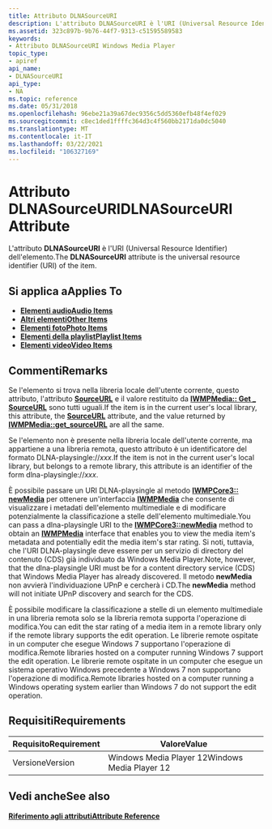 ```yaml
---
title: Attributo DLNASourceURI
description: L'attributo DLNASourceURI è l'URI (Universal Resource Identifier) dell'elemento.
ms.assetid: 323c897b-9b76-44f7-9313-c51595589583
keywords:
- Attributo DLNASourceURI Windows Media Player
topic_type:
- apiref
api_name:
- DLNASourceURI
api_type:
- NA
ms.topic: reference
ms.date: 05/31/2018
ms.openlocfilehash: 96ebe21a39a67dec9356c5dd5360efb48f4ef029
ms.sourcegitcommit: c8ec1ded1ffffc364d3c4f560bb2171da0dc5040
ms.translationtype: MT
ms.contentlocale: it-IT
ms.lasthandoff: 03/22/2021
ms.locfileid: "106327169"
---
```

# <a name="dlnasourceuri-attribute"></a><span data-ttu-id="31df1-104">Attributo DLNASourceURI</span><span class="sxs-lookup"><span data-stu-id="31df1-104">DLNASourceURI Attribute</span></span>

<span data-ttu-id="31df1-105">L'attributo **DLNASourceURI** è l'URI (Universal Resource Identifier) dell'elemento.</span><span class="sxs-lookup"><span data-stu-id="31df1-105">The **DLNASourceURI** attribute is the universal resource identifier (URI) of the item.</span></span>

## <a name="applies-to"></a><span data-ttu-id="31df1-106">Si applica a</span><span class="sxs-lookup"><span data-stu-id="31df1-106">Applies To</span></span>

-   [<span data-ttu-id="31df1-107">**Elementi audio**</span><span class="sxs-lookup"><span data-stu-id="31df1-107">**Audio Items**</span></span>](audio-item-attributes.md)
-   [<span data-ttu-id="31df1-108">**Altri elementi**</span><span class="sxs-lookup"><span data-stu-id="31df1-108">**Other Items**</span></span>](other-item-attributes.md)
-   [<span data-ttu-id="31df1-109">**Elementi foto**</span><span class="sxs-lookup"><span data-stu-id="31df1-109">**Photo Items**</span></span>](photo-item-attributes.md)
-   [<span data-ttu-id="31df1-110">**Elementi della playlist**</span><span class="sxs-lookup"><span data-stu-id="31df1-110">**Playlist Items**</span></span>](playlist-attributes-ref.md)
-   [<span data-ttu-id="31df1-111">**Elementi video**</span><span class="sxs-lookup"><span data-stu-id="31df1-111">**Video Items**</span></span>](video-item-attributes.md)

## <a name="remarks"></a><span data-ttu-id="31df1-112">Commenti</span><span class="sxs-lookup"><span data-stu-id="31df1-112">Remarks</span></span>

<span data-ttu-id="31df1-113">Se l'elemento si trova nella libreria locale dell'utente corrente, questo attributo, l'attributo [**SourceURL**](sourceurl-attribute.md) e il valore restituito da [**IWMPMedia:: Get \_ SourceURL**](/previous-versions/windows/desktop/api/wmp/nf-wmp-iwmpmedia-get_sourceurl) sono tutti uguali.</span><span class="sxs-lookup"><span data-stu-id="31df1-113">If the item is in the current user's local library, this attribute, the [**SourceURL**](sourceurl-attribute.md) attribute, and the value returned by [**IWMPMedia::get\_sourceURL**](/previous-versions/windows/desktop/api/wmp/nf-wmp-iwmpmedia-get_sourceurl) are all the same.</span></span>

<span data-ttu-id="31df1-114">Se l'elemento non è presente nella libreria locale dell'utente corrente, ma appartiene a una libreria remota, questo attributo è un identificatore del formato DLNA-playsingle://*xxx*.</span><span class="sxs-lookup"><span data-stu-id="31df1-114">If the item is not in the current user's local library, but belongs to a remote library, this attribute is an identifier of the form dlna-playsingle://*xxx*.</span></span>

<span data-ttu-id="31df1-115">È possibile passare un URI DLNA-playsingle al metodo [**IWMPCore3:: newMedia**](/previous-versions/windows/desktop/api/wmp/nf-wmp-iwmpcore3-newmedia) per ottenere un'interfaccia [**IWMPMedia**](/previous-versions/windows/desktop/api/wmp/nn-wmp-iwmpmedia) che consente di visualizzare i metadati dell'elemento multimediale e di modificare potenzialmente la classificazione a stelle dell'elemento multimediale.</span><span class="sxs-lookup"><span data-stu-id="31df1-115">You can pass a dlna-playsingle URI to the [**IWMPCore3::newMedia**](/previous-versions/windows/desktop/api/wmp/nf-wmp-iwmpcore3-newmedia) method to obtain an [**IWMPMedia**](/previous-versions/windows/desktop/api/wmp/nn-wmp-iwmpmedia) interface that enables you to view the media item's metadata and potentially edit the media item's star rating.</span></span> <span data-ttu-id="31df1-116">Si noti, tuttavia, che l'URI DLNA-playsingle deve essere per un servizio di directory del contenuto (CDS) già individuato da Windows Media Player.</span><span class="sxs-lookup"><span data-stu-id="31df1-116">Note, however, that the dlna-playsingle URI must be for a content directory service (CDS) that Windows Media Player has already discovered.</span></span> <span data-ttu-id="31df1-117">Il metodo **newMedia** non avvierà l'individuazione UPnP e cercherà i CD.</span><span class="sxs-lookup"><span data-stu-id="31df1-117">The **newMedia** method will not initiate UPnP discovery and search for the CDS.</span></span>

<span data-ttu-id="31df1-118">È possibile modificare la classificazione a stelle di un elemento multimediale in una libreria remota solo se la libreria remota supporta l'operazione di modifica.</span><span class="sxs-lookup"><span data-stu-id="31df1-118">You can edit the star rating of a media item in a remote library only if the remote library supports the edit operation.</span></span> <span data-ttu-id="31df1-119">Le librerie remote ospitate in un computer che esegue Windows 7 supportano l'operazione di modifica.</span><span class="sxs-lookup"><span data-stu-id="31df1-119">Remote libraries hosted on a computer running Windows 7 support the edit operation.</span></span> <span data-ttu-id="31df1-120">Le librerie remote ospitate in un computer che esegue un sistema operativo Windows precedente a Windows 7 non supportano l'operazione di modifica.</span><span class="sxs-lookup"><span data-stu-id="31df1-120">Remote libraries hosted on a computer running a Windows operating system earlier than Windows 7 do not support the edit operation.</span></span>

## <a name="requirements"></a><span data-ttu-id="31df1-121">Requisiti</span><span class="sxs-lookup"><span data-stu-id="31df1-121">Requirements</span></span>



| <span data-ttu-id="31df1-122">Requisito</span><span class="sxs-lookup"><span data-stu-id="31df1-122">Requirement</span></span> | <span data-ttu-id="31df1-123">Valore</span><span class="sxs-lookup"><span data-stu-id="31df1-123">Value</span></span> |
|--------------------|------------------------------------|
| <span data-ttu-id="31df1-124">Versione</span><span class="sxs-lookup"><span data-stu-id="31df1-124">Version</span></span><br/> | <span data-ttu-id="31df1-125">Windows Media Player 12</span><span class="sxs-lookup"><span data-stu-id="31df1-125">Windows Media Player 12</span></span><br/> |



## <a name="see-also"></a><span data-ttu-id="31df1-126">Vedi anche</span><span class="sxs-lookup"><span data-stu-id="31df1-126">See also</span></span>

<dl> <dt>

[<span data-ttu-id="31df1-127">**Riferimento agli attributi**</span><span class="sxs-lookup"><span data-stu-id="31df1-127">**Attribute Reference**</span></span>](attribute-reference.md)
</dt> </dl>

 

 





